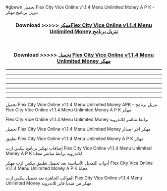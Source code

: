 #gbewn تحميل Flex City Vice Online v1.1.4   Menu Unlimited Money  A P K - تنزيل برنامج مهكر



<div align="center">
<h3>Download >>>>> <a href="https://runaway1.web.app/?sq=Flex City Vice Online v1.1.4   Menu Unlimited Money ">مهكرFlex City Vice Online v1.1.4   Menu Unlimited Money  تنزيل برنامج</a></h3><br>

<h3>Download >>>>> <a href="https://runaway1.web.app/?sq=Flex City Vice Online v1.1.4   Menu Unlimited Money ">تحميل Flex City Vice Online v1.1.4   Menu Unlimited Money  مهكر</a></h3>
</div>


----------------------------------------------------------

----------------------------------------------------------

----------------------------------------------------------

----------------------------------------------------------

----------------------------------------------------------

----------------------------------------------------------

----------------------------------------------------------

تحميل Flex City Vice Online v1.1.4   Menu Unlimited Money  APK - تنزيل برنامج Flex City Vice Online v1.1.4   Menu Unlimited Money  A P K مهكر

Flex City Vice Online v1.1.4   Menu Unlimited Money  برابط مباشر للاندرويد

تحميل Flex City Vice Online v1.1.4   Menu Unlimited Money  مهكر اخر اصدار

تطبيق Flex City Vice Online v1.1.4   Menu Unlimited Money  A P K مهكر

إضافات تهكير برنامج بيكس ارت Flex City Vice Online v1.1.4   Menu Unlimited Money  A P K للاندرويد برابط مباشر مجانا

أدوات التعديل الأساسية بعد تحميل تطبيق بيكس ارت مهكر Flex City Vice Online v1.1.4   Menu Unlimited Money  A P K مجانا

القوالب الجاهزة بعد تحميل بيكس ارت Flex City Vice Online v1.1.4   Menu Unlimited Money  مهكر من ميديا فاير للاندرويد


